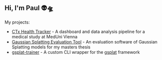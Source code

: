 ## Hi, I'm Paul 👽🛸

My projects:
* [CTx Health Tracker](https://github.com/PaulErpen/ctx-fitness-analysis-showcase) - A dashboard and data analysis pipeline for a medical study at MedUni Vienna
* [Gaussian Splatting Evaluation Tool](https://github.com/PaulErpen/eval-viewer) - An evaluation software of Gaussian Splatting models for my masters thesis
* [gsplat-trainer](https://github.com/PaulErpen/gsplat-trainer) - A custom CLI wrapper for the [gsplat](https://github.com/nerfstudio-project/gsplat) framework

